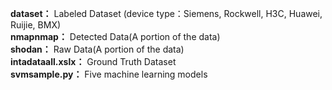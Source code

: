 **dataset：** Labeled Dataset (device type：Siemens, Rockwell, H3C, Huawei, Ruijie, BMX)\
**nmapnmap：** Detected Data(A portion of the data)\
**shodan：** Raw Data(A portion of the data)\
**intadataall.xslx：** Ground Truth Dataset\
**svmsample.py：** Five machine learning models







